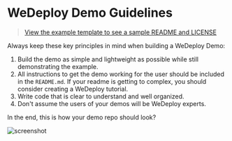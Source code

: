 # WeDeploy Demo Guidelines

> [View the example template to see a sample README and LICENSE](./template/)

Always keep these key principles in mind when building a WeDeploy Demo:

1) Build the demo as simple and lightweight as possible while still demonstrating the example.
2) All instructions to get the demo working for the user should be included in the `README.md`. If your readme is getting to complex, you should consider creating a WeDeploy tutorial.
3) Write code that is clear to understand and well organized.
4) Don't assume the users of your demos will be WeDeploy experts.

In the end, this is how your demo repo should look?

![screenshot](https://user-images.githubusercontent.com/23219848/32302911-8282cd58-bf22-11e7-927c-148a353e634f.png)